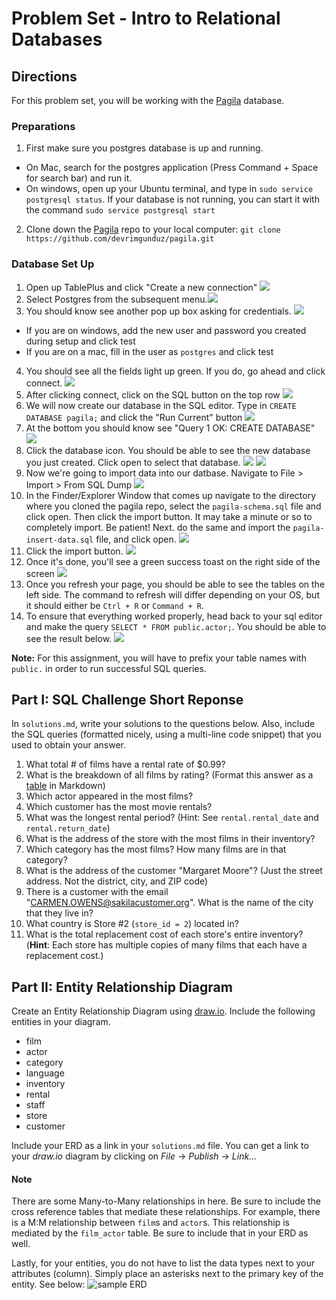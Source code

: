 # Problem Set - Intro to Relational Databases

## Directions
For this problem set, you will be working with the [Pagila](https://github.com/devrimgunduz/pagila) database. 

### Preparations
1. First make sure you postgres database is up and running. 
  - On Mac, search for the postgres application (Press Command + Space for search bar) and run it. 
  - On windows, open up your Ubuntu terminal, and type in `sudo service postgresql status`. If your database is not running, you can start it with the command `sudo service postgresql start`
2. Clone down the [Pagila](https://github.com/devrimgunduz/pagila) repo to your local computer: `git clone https://github.com/devrimgunduz/pagila.git`

### Database Set Up
1. Open up TablePlus and click "Create a new connection" ![](./assets/screenshot-1.png)
2. Select Postgres from the subsequent menu.![](./assets/screenshot-2.png)
3. You should know see another pop up box asking for credentials. ![](./assets/screenshot-3.png)
  - If you are on windows, add the new user and password you created during setup and click test
  - If you are on a mac, fill in the user as `postgres` and click test
4. You should see all the fields light up green. If you do, go ahead and click connect. ![](./assets/screenshot-4.png)
5. After clicking connect, click on the SQL button on the top row ![](./assets/screenshot-5.png)
6. We will now create our database in the SQL editor. Type in `CREATE DATABASE pagila;` and click the "Run Current" button ![](./assets/screenshot-8.png)
7. At the bottom you should know see "Query 1 OK: CREATE DATABASE" ![](./assets/screenshot-9.png)
8. Click the database icon. You should be able to see the new database you just created. Click open to select that database. ![](./assets/screenshot-10.png) ![](./assets/screenshot-11.png)
9. Now we're going to import data into our datbase. Navigate to File > Import > From SQL Dump ![](./assets/screenshot-12.png)
10. In the Finder/Explorer Window that comes up navigate to the directory where you cloned the pagila repo, select the `pagila-schema.sql` file and click open. Then click the import button. It may take a minute or so to completely import. Be patient! Next. do the same and import the `pagila-insert-data.sql` file, and click open. ![](./assets/screenshot-13.png)
11. Click the import button. ![](./assets/screenshot-14.png)
12. Once it's done, you'll see a green success toast on the right side of the screen ![](./assets/screenshot-6.png)
13. Once you refresh your page, you should be able to see the tables on the left side. The command to refresh will differ depending on your OS, but it should either be `Ctrl + R` or `Command + R`.
14. To ensure that everything worked properly, head back to your sql editor and make the query `SELECT * FROM public.actor;`. You should be able to see the result below. ![](./assets/screenshot-7.png)


**Note:** For this assignment, you will have to prefix your table names with `public.` in order to run successful SQL queries. 

## Part I: SQL Challenge Short Reponse
In `solutions.md`, write your solutions to the questions below. Also, include the SQL queries (formatted nicely, using a multi-line code snippet) that you used to obtain your answer.

1. What total # of films have a rental rate of $0.99?
2. What is the breakdown of all films by rating? (Format this answer as a [table](https://github.com/adam-p/markdown-here/wiki/Markdown-Cheatsheet#tables) in Markdown)
3. Which actor appeared in the most films?
4. Which customer has the most movie rentals?
5. What was the longest rental period? (Hint: See `rental.rental_date` and `rental.return_date`)
6. What is the address of the store with the most films in their inventory?
7. Which category has the most films? How many films are in that category?
8. What is the address of the customer "Margaret Moore"? (Just the street address. Not the district, city, and ZIP code)
9. There is a customer with the email "CARMEN.OWENS@sakilacustomer.org". What is the name of the city that they live in?
10. What country is Store #2 (`store_id = 2`) located in?
11. What is the total replacement cost of each store's entire inventory? (**Hint**: Each store has multiple copies of many films that each have a replacement cost.)

## Part II: Entity Relationship Diagram
Create an Entity Relationship Diagram using [draw.io](https://draw.io). Include the following entities in your diagram.
* film
* actor
* category
* language
* inventory
* rental
* staff
* store
* customer

Include your ERD as a link in your `solutions.md` file. You can get a link to your _draw.io_ diagram by clicking on _File_ -> _Publish_ -> _Link..._

#### Note
There are some Many-to-Many relationships in here. Be sure to include the cross reference tables that mediate these relationships. For example, there is a M:M relationship between `film`s and `actor`s. This relationship is mediated by the `film_actor` table. Be sure to include that in your ERD as well.

Lastly, for your entities, you do not have to list the data types next to your attributes (column). Simply place an asterisks next to the primary key of the entity. See below:
![sample ERD](./assets/erd.png)



